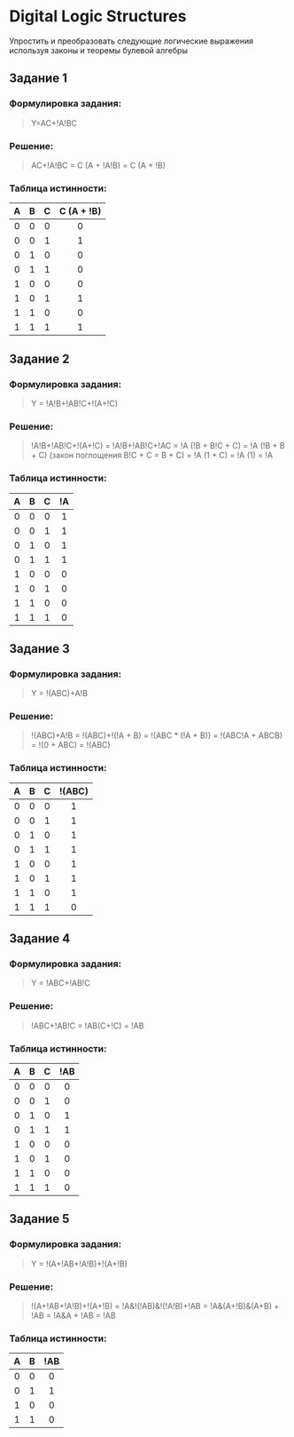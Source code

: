 # Digital Logic Structures

Упростить и преобразовать следующие логические выражения используя законы и теоремы булевой алгебры


## Задание 1

### Формулировка задания:
> Y=AC+!A!BC

### Решение:
> AC+!A!BC = C (A + !A!B) = C (A + !B)

### Таблица истинности:
| A | B | C | C (A + !B)  |
|:-:|:-:|:-:|:-----------:|
| 0 | 0 | 0 |      0      |
| 0 | 0 | 1 |      1      |
| 0 | 1 | 0 |      0      |
| 0 | 1 | 1 |      0      |
| 1 | 0 | 0 |      0      |
| 1 | 0 | 1 |      1      |
| 1 | 1 | 0 |      0      |
| 1 | 1 | 1 |      1      |


## Задание 2

### Формулировка задания:
> Y = !A!B+!AB!C+!(A+!C)

### Решение:
> !A!B+!AB!C+!(A+!C) = !A!B+!AB!C+!AC = !A (!B + B!C + C) = !A (!B + B + C) (закон поглощения B!C + C = B + C) = !A (1 + C) = !A (1) = !A

### Таблица истинности:
| A | B | C | !A  |
|:-:|:-:|:-:|:---:|
| 0 | 0 | 0 |  1  |
| 0 | 0 | 1 |  1  |
| 0 | 1 | 0 |  1  |
| 0 | 1 | 1 |  1  |
| 1 | 0 | 0 |  0  |
| 1 | 0 | 1 |  0  |
| 1 | 1 | 0 |  0  |
| 1 | 1 | 1 |  0  |


## Задание 3

### Формулировка задания:
> Y = !(ABC)+A!B

### Решение:
> !(ABC)+A!B = !(ABC)+!(!A + B) = !(ABC * (!A + B)) = !(ABC!A + ABCB) = !(0 + ABC) = !(ABC)

### Таблица истинности:
| A | B | C | !(ABC)  |
|:-:|:-:|:-:|:-------:|
| 0 | 0 | 0 |    1    |
| 0 | 0 | 1 |    1    |
| 0 | 1 | 0 |    1    |
| 0 | 1 | 1 |    1    |
| 1 | 0 | 0 |    1    |
| 1 | 0 | 1 |    1    |
| 1 | 1 | 0 |    1    |
| 1 | 1 | 1 |    0    |


## Задание 4

### Формулировка задания:
> Y = !ABC+!AB!C

### Решение:
> !ABC+!AB!C = !AB(C+!C) = !AB

### Таблица истинности:
| A | B | C | !AB |
|:-:|:-:|:-:|:---:|
| 0 | 0 | 0 |  0  |
| 0 | 0 | 1 |  0  |
| 0 | 1 | 0 |  1  |
| 0 | 1 | 1 |  1  |
| 1 | 0 | 0 |  0  |
| 1 | 0 | 1 |  0  |
| 1 | 1 | 0 |  0  |
| 1 | 1 | 1 |  0  |


## Задание 5

### Формулировка задания:
> Y = !(A+!AB+!A!B)+!(A+!B)

### Решение:
> !(A+!AB+!A!B)+!(A+!B) = !A&!(!AB)&!(!A!B)+!AB = !A&(A+!B)&(A+B) + !AB = !A&A + !AB = !AB

### Таблица истинности:
| A | B | !AB |
|:-:|:-:|:---:|
| 0 | 0 |  0  |
| 0 | 1 |  1  |
| 1 | 0 |  0  |
| 1 | 1 |  0  |
